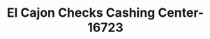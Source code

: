 ---
f_zip-code: 92020
f_state-code: CA
title: El Cajon Checks Cashing Center-16723
f_phone: 619-631-0656
f_city-only: El Cajon
f_address: 261 N Magnolia Ave El Cajon
f_location-unique-id: '16723'
slug: el-cajon-checks-cashing-center-16723
updated-on: '2024-05-30T13:46:58.046Z'
created-on: '2024-05-30T13:36:59.803Z'
published-on: '2024-05-30T13:54:32.469Z'
f_city-state: cms/city/el-cajon-ca.md
f_company: cms/company/el-cajon-checks-cashing-center.md
f_state: cms/state/california.md
layout: '[payday-loan].html'
tags: payday-loan
---